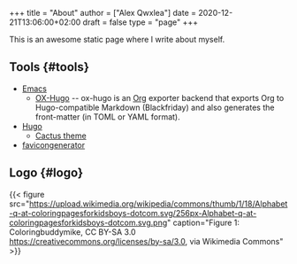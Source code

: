 +++
title = "About"
author = ["Alex Qwxlea"]
date = 2020-12-21T13:06:00+02:00
draft = false
type = "page"
+++

This is an awesome static page where I write about myself.


## Tools {#tools}

-   [Emacs](https://www.gnu.org/software/emacs/)
    -   [OX-Hugo](https://ox-hugo.scripter.co/) -- ox-hugo is an [Org](https://orgmode.org/) exporter backend that exports Org to Hugo-compatible Markdown (Blackfriday) and also generates the front-matter (in TOML or YAML format).
-   [Hugo](https://gohugo.io/)
    -   [Cactus theme](https://github.com/monkeyWzr/hugo-theme-cactus)
-   [favicongenerator](https://realfavicongenerator.net/)


## Logo {#logo}

<a id="org5928884"></a>

{{< figure src="https://upload.wikimedia.org/wikipedia/commons/thumb/1/18/Alphabet-q-at-coloringpagesforkidsboys-dotcom.svg/256px-Alphabet-q-at-coloringpagesforkidsboys-dotcom.svg.png" caption="Figure 1: Coloringbuddymike, CC BY-SA 3.0 <https://creativecommons.org/licenses/by-sa/3.0>, via Wikimedia Commons" >}}
